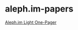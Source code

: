 # aleph.im-papers

[Aleph.im Light One-Pager](https://github.com/aleph-im/aleph.im-papers/blob/main/Aleph.im_Light_OnePager_20210111.pdf)
